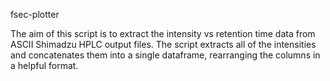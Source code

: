 fsec-plotter


The aim of this script is to extract the intensity vs retention time data from ASCII Shimadzu HPLC output files.
The script extracts all of the intensities and concatenates them into a single dataframe, rearranging the columns in a helpful format.
